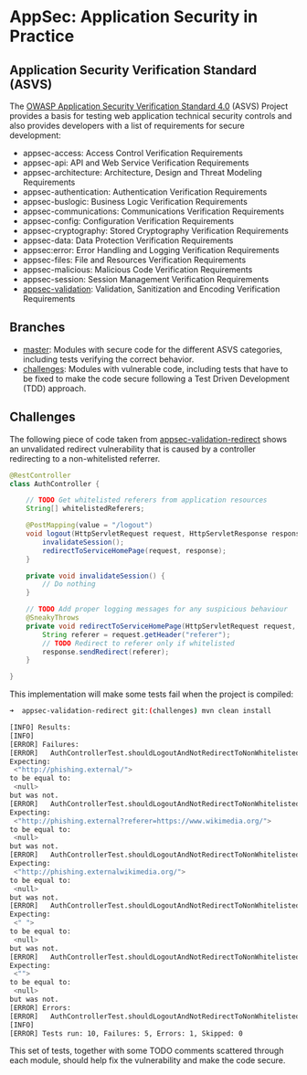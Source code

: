 # AppSec: Application Security in Practice

## Application Security Verification Standard (ASVS)

The [OWASP Application Security Verification Standard 4.0](https://github.com/OWASP/ASVS/blob/master/4.0/OWASP%20Application%20Security%20Verification%20Standard%204.0-en.json) (ASVS) Project provides a basis for testing web application technical security controls and also provides developers with a list of requirements for secure development:

- appsec-access: Access Control Verification Requirements
- appsec-api: API and Web Service Verification Requirements
- appsec-architecture: Architecture, Design and Threat Modeling Requirements
- appsec-authentication: Authentication Verification Requirements
- appsec-buslogic: Business Logic Verification Requirements
- appsec-communications: Communications Verification Requirements
- appsec-config: Configuration Verification Requirements
- appsec-cryptography: Stored Cryptography Verification Requirements
- appsec-data: Data Protection Verification Requirements
- appsec:error: Error Handling and Logging Verification Requirements
- appsec-files: File and Resources Verification Requirements
- appsec-malicious: Malicious Code Verification Requirements
- appsec-session: Session Management Verification Requirements
- [appsec-validation](appsec-validation): Validation, Sanitization and Encoding Verification Requirements

## Branches

- [master](../../tree/master): Modules with secure code for the different ASVS categories, including tests verifying the correct behavior.
- [challenges](../../tree/challenges): Modules with vulnerable code, including tests that have to be fixed to make the code secure following a Test Driven Development (TDD) approach.

## Challenges

The following piece of code taken from [appsec-validation-redirect](appsec-validation/appsec-validation-redirect) shows an unvalidated redirect vulnerability that is caused by a controller redirecting to a non-whitelisted referrer.

```java
@RestController
class AuthController {

    // TODO Get whitelisted referers from application resources
    String[] whitelistedReferers;

    @PostMapping(value = "/logout")
    void logout(HttpServletRequest request, HttpServletResponse response) {
        invalidateSession();
        redirectToServiceHomePage(request, response);
    }

    private void invalidateSession() {
        // Do nothing
    }

    // TODO Add proper logging messages for any suspicious behaviour
    @SneakyThrows
    private void redirectToServiceHomePage(HttpServletRequest request, HttpServletResponse response) {
        String referer = request.getHeader("referer");
        // TODO Redirect to referer only if whitelisted
        response.sendRedirect(referer);
    }

}
```

This implementation will make some tests fail when the project is compiled:

```bash
➜  appsec-validation-redirect git:(challenges) mvn clean install
```

```bash
[INFO] Results:
[INFO]
[ERROR] Failures:
[ERROR]   AuthControllerTest.shouldLogoutAndNotRedirectToNonWhitelistedReferrers:68
Expecting:
 <"http://phishing.external/">
to be equal to:
 <null>
but was not.
[ERROR]   AuthControllerTest.shouldLogoutAndNotRedirectToNonWhitelistedReferrers:68
Expecting:
 <"http://phishing.external?referer=https://www.wikimedia.org/">
to be equal to:
 <null>
but was not.
[ERROR]   AuthControllerTest.shouldLogoutAndNotRedirectToNonWhitelistedReferrers:68
Expecting:
 <"http://phishing.externalwikimedia.org/">
to be equal to:
 <null>
but was not.
[ERROR]   AuthControllerTest.shouldLogoutAndNotRedirectToNonWhitelistedReferrers:68
Expecting:
 <" ">
to be equal to:
 <null>
but was not.
[ERROR]   AuthControllerTest.shouldLogoutAndNotRedirectToNonWhitelistedReferrers:68
Expecting:
 <"">
to be equal to:
 <null>
but was not.
[ERROR] Errors:
[ERROR]   AuthControllerTest.shouldLogoutAndNotRedirectToNonWhitelistedReferrers:66 » IllegalArgument
[INFO]
[ERROR] Tests run: 10, Failures: 5, Errors: 1, Skipped: 0
```

This set of tests, together with some TODO comments scattered through each module, should help fix the vulnerability and make the code secure.
